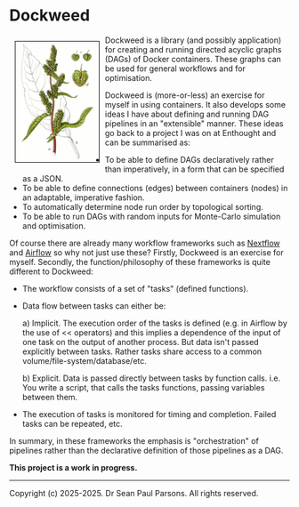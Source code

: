 # Dockweed

<picture><img src="Rumex_X_patientia_Sturm55.jpg" width="150" align="left" style="margin:10px; border:1px solid black"/></picture>

Dockweed is a library (and possibly application) for creating and running directed acyclic graphs (DAGs)
of Docker containers. These graphs can be used for general workflows and for optimisation.

Dockweed is (more-or-less) an exercise for myself in using containers. It also develops some ideas I have
about defining and running DAG pipelines in an "extensible" manner. These ideas go back to a project
I was on at Enthought and can be summarised as:
- To be able to define DAGs declaratively rather than imperatively, in a form that can be 
  specified as a JSON.
- To be able to define connections (edges) between containers (nodes) in an adaptable, imperative fashion.
- To automatically determine node run order by topological sorting.
- To be able to run DAGs with random inputs for Monte-Carlo simulation and optimisation.

Of course there are already many workflow frameworks such as [Nextflow](https://www.nextflow.io/) and 
[Airflow](https://airflow.app/) so why not just use these? Firstly, Dockweed is an exercise for myself. Secondly,
the function/philosophy of these frameworks is quite different to Dockweed:
- The workflow consists of a set of "tasks" (defined functions).
- Data flow between tasks can either be:
  
  a) Implicit. The execution order of the tasks is defined (e.g. in Airflow by the use of << operators)
  and this implies a dependence of the input of one task on the output of another process. But data isn't passed
  explicitly between tasks. Rather tasks share access to a common volume/file-system/database/etc.
  
  b) Explicit. Data is passed directly between tasks by function calls. i.e. You write a script, that
  calls the tasks functions, passing variables between them.
- The execution of tasks is monitored for timing and completion. Failed tasks can be repeated, etc.

In summary, in these frameworks the emphasis is "orchestration" of pipelines rather than the declarative
definition of those pipelines as a DAG.


**This project is a work in progress.**

---
Copyright (c) 2025-2025. Dr Sean Paul Parsons. All rights reserved.